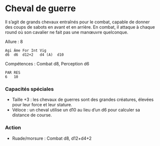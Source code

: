 # Cheval de guerre
Il s’agit de grands chevaux entraînés pour le combat, capable de donner des coups de sabots en avant et en arrière. En combat, il attaque à chaque round où son cavalier ne fait pas une manœuvre quelconque.

Allure : 8
```
Agi	Âme	For	Int	Vig
d6	d6	d12+2	d4 (A)	d10
```
Compétences : Combat d8, Perception d6
```
PAR	RES
6	10
```
### Capacités spéciales
- Taille +3 : les chevaux de guerres sont des grandes créatures, élevées pour leur force et leur stature.
- Véloce : un cheval utilise un d10 au lieu d’un d6 pour calculer sa distance de course.
### Action
- Ruade/morsure : Combat d8, d12+d4+2
